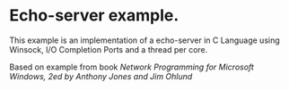 # Echo-server example.

This example is an implementation of a echo-server in C Language using Winsock, I/O Completion Ports and a thread per core.

Based on example from book *Network Programming for Microsoft Windows, 2ed by Anthony Jones and Jim Ohlund*
